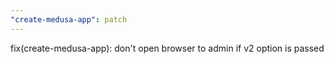 ```yaml
---
"create-medusa-app": patch
---
```


fix(create-medusa-app): don't open browser to admin if v2 option is passed
